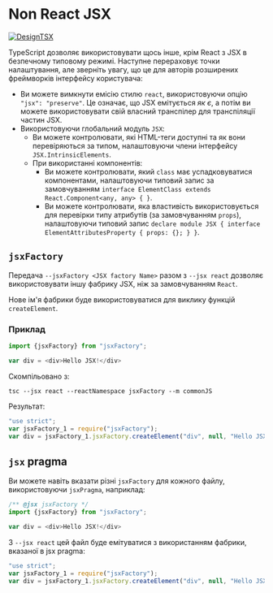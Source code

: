 # Non React JSX

[![DesignTSX](https://raw.githubusercontent.com/basarat/typescript-book/master/images/designtsx-banner.png)](https://designtsx.com)

TypeScript дозволяє використовувати щось інше, крім React з JSX в безпечному типовому режимі. Наступне перераховує точки налаштування, але зверніть увагу, що це для авторів розширених фреймворків інтерфейсу користувача:

* Ви можете вимкнути емісію стилю `react`, використовуючи опцію `"jsx": "preserve"`. Це означає, що JSX емітується *як є*, а потім ви можете використовувати свій власний транспілер для транспіляції частин JSX.
* Використовуючи глобальний модуль `JSX`:
    * Ви можете контролювати, які HTML-теги доступні та як вони перевіряються за типом, налаштовуючи члени інтерфейсу `JSX.IntrinsicElements`.
    * При використанні компонентів:
        * Ви можете контролювати, який `class` має успадковуватися компонентами, налаштовуючи типовий запис за замовчуванням `interface ElementClass extends React.Component<any, any> { }`.
        * Ви можете контролювати, яка властивість використовується для перевірки типу атрибутів (за замовчуванням `props`), налаштовуючи типовий запис `declare module JSX { interface ElementAttributesProperty { props: {}; } }`.

## `jsxFactory`

Передача `--jsxFactory <JSX factory Name>` разом з `--jsx react` дозволяє використовувати іншу фабрику JSX, ніж за замовчуванням `React`.

Нове ім'я фабрики буде використовуватися для виклику функцій `createElement`.

### Приклад

```ts
import {jsxFactory} from "jsxFactory";

var div = <div>Hello JSX!</div>
```

Скомпільовано з:

```shell
tsc --jsx react --reactNamespace jsxFactory --m commonJS
```

Результат:

```js
"use strict";
var jsxFactory_1 = require("jsxFactory");
var div = jsxFactory_1.jsxFactory.createElement("div", null, "Hello JSX!");
```

## `jsx` pragma

Ви можете навіть вказати різні `jsxFactory` для кожного файлу, використовуючи `jsxPragma`, наприклад:


```js
/** @jsx jsxFactory */
import {jsxFactory} from "jsxFactory";

var div = <div>Hello JSX!</div>
```

З `--jsx react` цей файл буде емітуватися з використанням фабрики, вказаної в jsx pragma:
```js
"use strict";
var jsxFactory_1 = require("jsxFactory");
var div = jsxFactory_1.jsxFactory.createElement("div", null, "Hello JSX!");
```